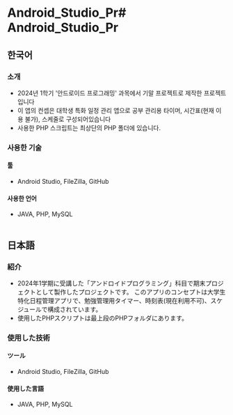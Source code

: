 # Android_Studio_Pr# Android_Studio_Pr
## 한국어
### 소개 
- 2024년 1학기 '안드로이드 프로그래밍' 과목에서 기말 프로젝트로 제작한 프로젝트입니다
- 이 앱의 컨셉은 대학생 특화 일정 관리 앱으로 공부 관리용 타이머, 시간표(현재 이용 불가), 스케줄로 구성되어있습니다
- 사용한 PHP 스크립트는 최상단의 PHP 폴더에 있습니다.
### 사용한 기술
#### 툴
- Android Studio, FileZilla, GitHub
#### 사용한 언어
- JAVA, PHP, MySQL
<br/><br/>
## 日本語
### 紹介
- 2024年1学期に受講した「アンドロイドプログラミング」科目で期末プロジェクトとして製作したプロジェクトです。
このアプリのコンセプトは大学生特化日程管理アプリで、勉強管理用タイマー、時刻表(現在利用不可)、スケジュールで構成されています。
- 使用したPHPスクリプトは最上段のPHPフォルダにあります。
### 使用した技術
#### ツール
- Android Studio, FileZilla, GitHub
#### 使用した言語
- JAVA, PHP, MySQL

